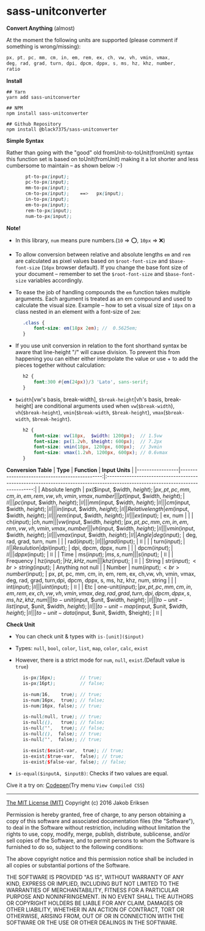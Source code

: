 sass-unitconverter
==============

**Convert Anything** (almost)

At the moment the following units are supported (please comment if something is wrong/missing):

````SCSS
px, pt, pc, mm, cm, in, em, rem, ex, ch, vw, vh, vmin, vmax,
deg, rad, grad, turn, dpi, dpcm, dppx, s, ms, hz, khz, number,
ratio
````

**Install**
````shell
## Yarn
yarn add sass-unitconverter

## NPM
npm install sass-unitconverter

## Github Repository
npm install @black7375/sass-unitconverter
````


**Simple Syntax**

Rather than going with the "good" old fromUnit-to-toUnit(fromUnit) syntax this function set is based on toUnit(fromUnit) making it a lot shorter and less cumbersome to maintain – as shown below :-)

````SCSS
       pt-to-px(input);
       pc-to-px(input);
       mm-to-px(input);
       cm-to-px(input);    ==>   px(input);
       in-to-px(input);
       em-to-px(input);
       rem-to-px(input);
       num-to-px(input);
`````
**Note!**

* In this library, `num` means pure numbers.(`10` => :o:, `10px` => :x:)

* To allow conversion between relative and absolute lengths `em` and `rem` are calculated as pixel values based on `$root-font-size` and `$base-font-size` (`16px` browser default). If you change the base font size of your document – remember to set the `$root-font-size` and `$base-font-size` variables accordingly.

* To ease the job of handling compounds the `em` function takes multiple arguments. Each argument is treated as an em compound and used to calculate the visual size.
Example – how to set a visual size of `18px` on a class nested in an element with a font-size of `2em`:
````SCSS
      .class {
          font-size: em(18px 2em); //  0.5625em;
      }
`````
* If you use unit conversion in relation to the font shorthand syntax be aware that line-height "/" will cause division. To prevent this from happening you can either either interpolate the value or use + to add the pieces together without calculation:
````SCSS
      h2 {
          font:300 #{em(24px)}/3 'Lato', sans-serif;
      }
````
* `$width`[vw's basis, break-width], `$break-height`[vh's basis, break-height] are conditional arguments used when `vw`(`$break-width`), `vh`(`$break-height`), `vmin`(`$break-width`, `$break-height`), `vmax`(`$break-width`, `$break-height`).
````SCSS
      h2 {
          font-size: vw(18px,  $width: 1200px);  // 1.5vw
          font-size: px(1.2vh, $height: 600px);  // 7.2px
          font-size: vmin(18px, 1200px, 600px);  // 3vmin
          font-size: vmax(1.2vh, 1200px, 600px); // 0.6vmax
      }
````

**Conversion Table**
| **Type**        |                                  **Function** | **Input Units**                                                                                                                |
|-----------------|----------------------------------------------:|:------------------------------------------------------------------------------------------------------------------------------:|
| Absolute length |                  px($input, $width, $height); | px, pt, pc, mm, cm, in, em, rem, vw, vh, vmin, vmax, number                                                                    |
|                 |                  pt($input, $width, $height); | ǀǀ                                                                                                                             |
|                 |                  pc($input, $width, $height); | ǀǀ                                                                                                                             |
|                 |                  mm($input, $width, $height); | ǀǀ                                                                                                                             |
|                 |                  cm($input, $width, $height); | ǀǀ                                                                                                                             |
|                 |                  in($input, $width, $height); | ǀǀ                                                                                                                             |
| Relative length |                  em($input, $width, $height); | ǀǀ                                                                                                                             |
|                 |                 rem($input, $width, $height); | ǀǀ                                                                                                                             |
|                 |                                   ex($input); | ex, num                                                                                                                        |
|                 |                                   ch($input); | ch, num                                                                                                                        |
|                 |                  vw($input, $width, $height); | px, pt, pc, mm, cm, in, em, rem, vw, vh, vmin, vmax, number                                                                    |
|                 |                  vh($input, $width, $height); | ǀǀ                                                                                                                             |
|                 |                vmin($input, $width, $height); | ǀǀ                                                                                                                             |
|                 |                vmax($input, $width, $height); | ǀǀ                                                                                                                             |
| Angle           |                                  deg($input); | deg, rad, grad, turn, num                                                                                                      |
|                 |                                  rad($input); | ǀǀ                                                                                                                             |
|                 |                                 grad($input); | ǀǀ                                                                                                                             |
|                 |                                 turn($input); | ǀǀ                                                                                                                             |
| Resulution      |                                  dpi($input); | dpi, dpcm, dppx, num                                                                                                           |
|                 |                                 dpcm($input); | ǀǀ                                                                                                                             |
|                 |                                 dppx($input); | ǀǀ                                                                                                                             |
| Time            |                                   ms($input); | ms, s, num                                                                                                                     |
|                 |                                    s($input); | ǀǀ                                                                                                                             |
| Frequency       |                                   hz($input); | Hz, kHz, num                                                                                                                   |
|                 |                                  khz($input); | ǀǀ                                                                                                                             |
| String          |            str($input);  <br> string($input); | Anything not null                                                                                                              |
| Number          |             num($input); <br> number($input); | px, pt, pc, mm, cm, in,  em, rem, ex, ch,vw, vh, vmin, vmax, deg, rad, grad, turn,dpi, dpcm, dppx, s, ms, hz, khz, num, string |
|                 |                                  int($input); | ǀǀ                                                                                                                             |
|                 |                                 uint($input); | ǀǀ                                                                                                                             |
| Etc             |                             one-unit($input); | px, pt, pc, mm, cm, in,  em, rem, ex, ch,vw, vh, vmin, vmax, deg, rad, grad, turn,dpi, dpcm, dppx, s, ms, hz, khz, num         |
|                 |      to-unit($input, $unit, $width, $height); | ǀǀ                                                                                                                             |
|                 | to-unit-list($input, $unit, $width, $height); | ǀǀ                                                                                                                             |
|                 |  to-unit-map($input, $unit, $width, $height); | ǀǀ                                                                                                                             |
|                 | to-unit-data($input, $unit, $width, $height); | ǀǀ                                                                                                                             |

**Check Unit**

* You can check unit & types with `is-[unit]($input)`

* Types: `null`, `bool`, `color`, `list`, `map`, `color`, `calc`, `exist`

* However, there is a strict mode for `num`, `null`, `exist`.(Default value is `true`)
````SCSS
      is-px(16px);         // true;
      is-px(16pt);         // false;

      is-num(16,    true); // true;
      is-num(16px,  true); // false;
      is-num(16px, false); // true;

      is-null(null, true); // true;
      is-null((),   true); // false;
      is-null('',   true); // false;
      is-null((),  false); // true;
      is-null('',  false); // true;

      is-exist($exist-var,  true); // true;
      is-exist($true-var,  false); // true;
      is-exist($false-var, false); // false;
`````
* `is-equal($inputA, $inputB)`: Checks if two values are equal.

Cive it a try on:
[Codepen](https://codepen.io/black7375/pen/JjXbaGW?editors=0100)(Try menu `View Compiled CSS`)


<hr>


[The MIT License (MIT)](https://opensource.org/licenses/MIT)
Copyright (c) 2016 Jakob Eriksen

Permission is hereby granted, free of charge, to any person obtaining a copy of this software and associated documentation files (the "Software"), to deal in the Software without restriction, including without limitation the rights to use, copy, modify, merge, publish, distribute, sublicense, and/or sell copies of the Software, and to permit persons to whom the Software is furnished to do so, subject to the following conditions:

The above copyright notice and this permission notice shall be included in all copies or substantial portions of the Software.

THE SOFTWARE IS PROVIDED "AS IS", WITHOUT WARRANTY OF ANY KIND, EXPRESS OR IMPLIED, INCLUDING BUT NOT LIMITED TO THE WARRANTIES OF MERCHANTABILITY, FITNESS FOR A PARTICULAR PURPOSE AND NONINFRINGEMENT. IN NO EVENT SHALL THE AUTHORS OR COPYRIGHT HOLDERS BE LIABLE FOR ANY CLAIM, DAMAGES OR OTHER LIABILITY, WHETHER IN AN ACTION OF CONTRACT, TORT OR OTHERWISE, ARISING FROM, OUT OF OR IN CONNECTION WITH THE SOFTWARE OR THE USE OR OTHER DEALINGS IN THE SOFTWARE.
